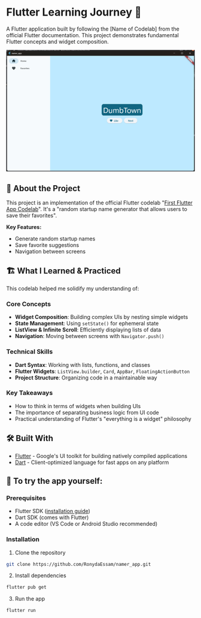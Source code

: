 # Flutter Learning Journey 🚀

A Flutter application built by following the [Name of Codelab] from the official Flutter documentation. This project demonstrates fundamental Flutter concepts and widget composition.

![App Screenshot](https://github.com/RonydaEssam/namer_app/blob/main/Screenshots/Screenshot_3.png) 

## 📱 About the Project

This project is an implementation of the official Flutter codelab "[First Flutter App Codelab](https://codelabs.developers.google.com/codelabs/flutter-codelab-first#0)". It's a "random startup name generator that allows users to save their favorites".

**Key Features:**
- Generate random startup names
- Save favorite suggestions
- Navigation between screens

## 🏗️ What I Learned & Practiced

This codelab helped me solidify my understanding of:

### Core Concepts
- **Widget Composition**: Building complex UIs by nesting simple widgets
- **State Management**: Using `setState()` for ephemeral state
- **ListView & Infinite Scroll**: Efficiently displaying lists of data
- **Navigation**: Moving between screens with `Navigator.push()`

### Technical Skills
- **Dart Syntax**: Working with lists, functions, and classes
- **Flutter Widgets**: `ListView.builder`, `Card`, `AppBar`, `FloatingActionButton`
- **Project Structure**: Organizing code in a maintainable way

### Key Takeaways
- How to think in terms of widgets when building UIs
- The importance of separating business logic from UI code
- Practical understanding of Flutter's "everything is a widget" philosophy

## 🛠️ Built With

- [Flutter](https://flutter.dev/) - Google's UI toolkit for building natively compiled applications
- [Dart](https://dart.dev/) - Client-optimized language for fast apps on any platform


## 🚀 To try the app yourself:
### Prerequisites
- Flutter SDK ([installation guide](https://flutter.dev/docs/get-started/install))
- Dart SDK (comes with Flutter)
- A code editor (VS Code or Android Studio recommended)

### Installation
1. Clone the repository
```bash
git clone https://github.com/RonydaEssam/namer_app.git
```

2. Install dependencies
```bash
flutter pub get
```

3. Run the app
```bash
flutter run
```
